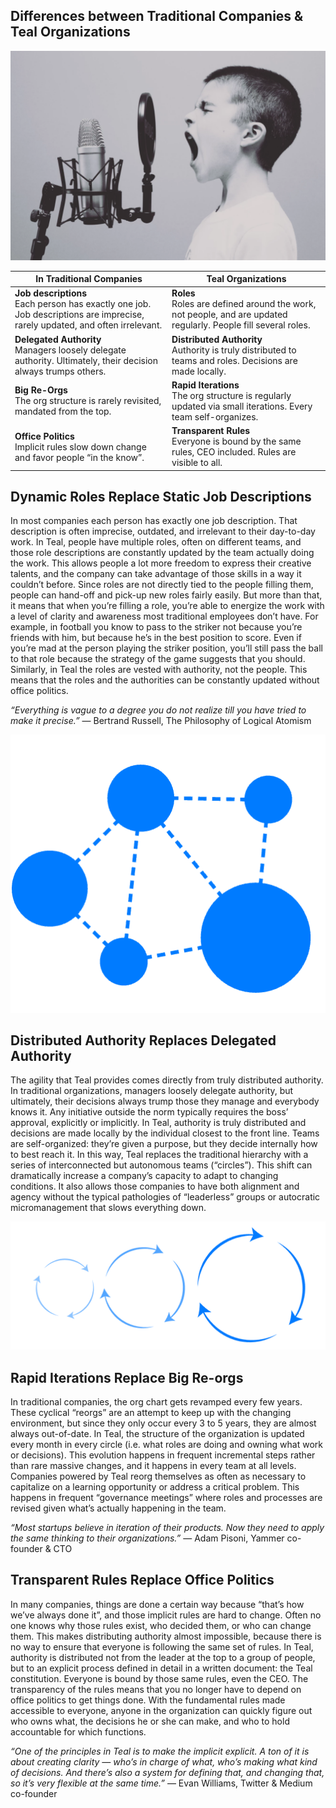 

## Differences between Traditional Companies & Teal Organizations

![](images/oldschool.png)

In Traditional Companies | Teal Organizations
|---|---|
 **Job descriptions** <br>Each person has exactly one job. Job descriptions are imprecise, rarely updated, and often irrelevant. | **Roles** <br>Roles are defined around the work, not people, and are updated regularly. People fill several roles.
**Delegated Authority** <br>Managers loosely delegate authority. Ultimately, their decision always trumps others. | **Distributed Authority** <br>Authority is truly distributed to teams and roles. Decisions are made locally.
**Big Re-Orgs** <br>The org structure is rarely revisited, mandated from the top. | **Rapid Iterations**  <br>The org structure is regularly updated via small iterations. Every team self-organizes.
**Office Politics**  <br>Implicit rules slow down change and favor people “in the know”. | **Transparent Rules**  <br>Everyone is bound by the same rules, CEO included. Rules are visible to all.


## Dynamic Roles Replace Static Job Descriptions

In most companies each person has exactly one job description. That description is often imprecise, outdated, and irrelevant to their day-to-day work. In Teal, people have multiple roles, often on different teams, and those role descriptions are constantly updated by the team actually doing the work. This allows people a lot more freedom to express their creative talents, and the company can take advantage of those skills in a way it couldn’t before. Since roles are not directly tied to the people filling them, people can hand-off and pick-up new roles fairly easily. But more than that, it means that when you’re filling a role, you’re able to energize the work with a level of clarity and awareness most traditional employees don’t have. For example, in football you know to pass to the striker not because you’re friends with him, but because he’s in the best position to score. Even if you’re mad at the person playing the striker position, you’ll still pass the ball to that role because the strategy of the game suggests that you should. Similarly, in Teal the roles are vested with authority, not the people. This means that the roles and the authorities can be constantly updated without office politics.

*“Everything is vague to a degree you do not realize till you have tried to make it precise.”*
— Bertrand Russell, The Philosophy of Logical Atomism

 ![](images/dif1.png)

 ## Distributed Authority Replaces Delegated Authority

 The agility that Teal provides comes directly from truly distributed authority. In traditional organizations, managers loosely delegate authority, but ultimately, their decisions always trump those they manage and everybody knows it. Any initiative outside the norm typically requires the boss’ approval, explicitly or implicitly. In Teal, authority is truly distributed and decisions are made locally by the individual closest to the front line. Teams are self-organized: they’re given a purpose, but they decide internally how to best reach it. In this way, Teal replaces the traditional hierarchy with a series of interconnected but autonomous teams (“circles”). This shift can dramatically increase a company’s capacity to adapt to changing conditions. It also allows those companies to have both alignment and agency without the typical pathologies of “leaderless” groups or autocratic micromanagement that slows everything down.

![](images/dif2.png)

## Rapid Iterations Replace Big Re-orgs

In traditional companies, the org chart gets revamped every few years. These cyclical “reorgs” are an attempt to keep up with the changing environment, but since they only occur every 3 to 5 years, they are almost always out-of-date. In Teal, the structure of the organization is updated every month in every circle (i.e. what roles are doing and owning what work or decisions). This evolution happens in frequent incremental steps rather than rare massive changes, and it happens in every team at all levels. Companies powered by Teal reorg themselves as often as necessary to capitalize on a learning opportunity or address a critical problem. This happens in frequent “governance meetings” where roles and processes are revised given what’s actually happening in the team.

*“Most startups believe in iteration of their products. Now they need to apply the same thinking to their organizations.”* 
— Adam Pisoni, Yammer co-founder & CTO

## Transparent Rules Replace Office Politics

In many companies, things are done a certain way because “that’s how we’ve always done it”, and those implicit rules are hard to change. Often no one knows why those rules exist, who decided them, or who can change them. This makes distributing authority almost impossible, because there is no way to ensure that everyone is following the same set of rules. In Teal, authority is distributed not from the leader at the top to a group of people, but to an explicit process defined in detail in a written document: the Teal constitution. Everyone is bound by those same rules, even the CEO. The transparency of the rules means that you no longer have to depend on office politics to get things done. With the fundamental rules made accessible to everyone, anyone in the organization can quickly figure out who owns what, the decisions he or she can make, and who to hold accountable for which functions. 

*“One of the principles in Teal is to make the implicit explicit. A ton of it is about creating clarity — who’s in charge of what, who’s making what kind of decisions. And there’s also a system for defining that, and changing that, so it’s very flexible at the same time.”*
— Evan Williams, Twitter & Medium co-founder


